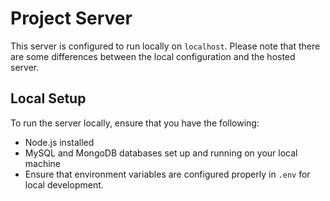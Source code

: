 # Project Server

This server is configured to run locally on `localhost`. Please note that there are some differences between the local configuration and the hosted server.

## Local Setup

To run the server locally, ensure that you have the following:

- Node.js installed
- MySQL and MongoDB databases set up and running on your local machine
- Ensure that environment variables are configured properly in `.env` for local development.

